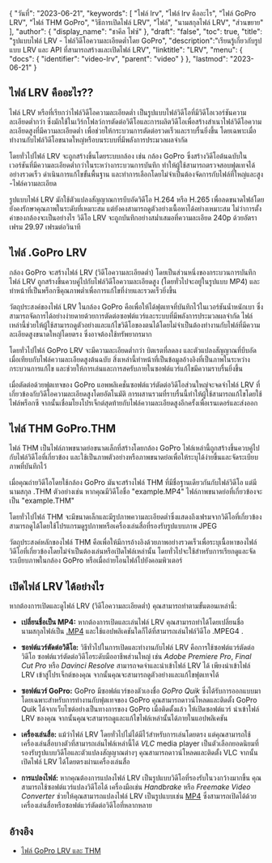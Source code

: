 {
"วันที่": "2023-06-21",
  "keywords": [
"ไฟล์ lrv",
"ไฟล์ lrv คืออะไร",
"ไฟล์ GoPro LRV",
"ไฟล์ THM GoPro",
"วิธีการเปิดไฟล์ LRV",
"ไฟล์",
"นามสกุลไฟล์ LRV",
"ส่วนขยาย"
],
  "author": {
"display_name": "ชาคีล ไฟซ์"
},
"draft": "false",
"toc": true,
"title": "รูปแบบไฟล์ LRV - ไฟล์วิดีโอความละเอียดต่ำโดย GoPro",
  "description":"เรียนรู้เกี่ยวกับรูปแบบ LRV และ API ที่สามารถสร้างและเปิดไฟล์ LRV",
  "linktitle": "LRV",
  "menu": {
    "docs": {
      "identifier": "video-lrv",
      "parent": "video"
}
},
"lastmod": "2023-06-21"
}

## ไฟล์ LRV คืออะไร??

ไฟล์ LRV หรือที่เรียกว่าไฟล์วิดีโอความละเอียดต่ำ เป็นรูปแบบไฟล์วิดีโอที่มีวิดีโอเวอร์ชันความละเอียดต่ำกว่า ซึ่งมักใช้ในเวิร์กโฟลว์การตัดต่อวิดีโอและการผลิตวิดีโอเพื่อสร้างสำเนาไฟล์วิดีโอความละเอียดสูงที่มีความละเอียดต่ำ เพื่อช่วยให้กระบวนการตัดต่อรวดเร็วและราบรื่นยิ่งขึ้น โดยเฉพาะเมื่อทำงานกับไฟล์วิดีโอขนาดใหญ่หรือบนระบบที่มีพลังการประมวลผลจำกัด

โดยทั่วไปไฟล์ LRV จะถูกสร้างขึ้นโดยระบบกล้อง เช่น กล้อง GoPro ซึ่งสร้างวิดีโอต้นฉบับในเวอร์ชันที่มีความละเอียดต่ำกว่าในระหว่างกระบวนการบันทึก ทำให้ผู้ใช้สามารถตรวจสอบฟุตเทจได้อย่างรวดเร็ว ดำเนินการแก้ไขขั้นพื้นฐาน และทำการเลือกโดยไม่จำเป็นต้องจัดการกับไฟล์ที่ใหญ่และสูง -ไฟล์ความละเอียด

รูปแบบไฟล์ LRV มักใช้ตัวแปลงสัญญาณการบีบอัดวิดีโอ H.264 หรือ H.265 เพื่อลดขนาดไฟล์โดยยังคงรักษาคุณภาพในระดับที่เหมาะสม แต่ยังคงสามารถดูตัวอย่างเนื้อหาได้อย่างเหมาะสม ไม่ว่าการตั้งค่าของกล้องจะเป็นอย่างไร วิดีโอ LRV จะถูกบันทึกอย่างสม่ำเสมอที่ความละเอียด 240p ด้วยอัตราเฟรม 29.97 เฟรมต่อวินาที

## ไฟล์ .GoPro LRV

กล้อง GoPro จะสร้างไฟล์ LRV (วิดีโอความละเอียดต่ำ) โดยเป็นส่วนหนึ่งของกระบวนการบันทึก ไฟล์ LRV ถูกสร้างขึ้นควบคู่ไปกับไฟล์วิดีโอความละเอียดสูง (โดยทั่วไปจะอยู่ในรูปแบบ MP4) และทำหน้าที่เป็นพร็อกซีคุณภาพต่ำเพื่อการแก้ไขที่ง่ายและรวดเร็วยิ่งขึ้น

วัตถุประสงค์ของไฟล์ LRV ในกล้อง GoPro คือเพื่อให้ได้ฟุตเทจที่บันทึกไว้ในเวอร์ชันน้ำหนักเบา ซึ่งสามารถจัดการได้อย่างง่ายดายด้วยการตัดต่อซอฟต์แวร์และระบบที่มีพลังการประมวลผลจำกัด ไฟล์เหล่านี้ช่วยให้ผู้ใช้สามารถดูตัวอย่างและแก้ไขวิดีโอของตนได้โดยไม่จำเป็นต้องทำงานกับไฟล์ที่มีความละเอียดสูงขนาดใหญ่โดยตรง ซึ่งอาจต้องใช้ทรัพยากรมาก

โดยทั่วไปไฟล์ GoPro LRV จะมีความละเอียดต่ำกว่า บิตเรตที่ลดลง และตัวแปลงสัญญาณที่บีบอัด เมื่อเทียบกับไฟล์ความละเอียดสูงต้นฉบับ สิ่งเหล่านี้ทำหน้าที่เป็นข้อมูลอ้างอิงที่เป็นภาพในระหว่างกระบวนการแก้ไข และช่วยให้การเล่นและการสครับภายในซอฟต์แวร์แก้ไขมีความราบรื่นยิ่งขึ้น

เมื่อตัดต่อด้วยฟุตเทจของ GoPro แอพพลิเคชั่นซอฟต์แวร์ตัดต่อวิดีโอส่วนใหญ่จะจดจำไฟล์ LRV ที่เกี่ยวข้องกับวิดีโอความละเอียดสูงโดยอัตโนมัติ การผสานรวมที่ราบรื่นนี้ทำให้ผู้ใช้สามารถแก้ไขโดยใช้ไฟล์พร็อกซี จากนั้นเชื่อมโยงโปรเจ็กต์สุดท้ายกับไฟล์ความละเอียดสูงอีกครั้งเพื่อเรนเดอร์และส่งออก

## ไฟล์ THM GoPro.THM

ไฟล์ THM เป็นไฟล์ภาพขนาดย่อขนาดเล็กที่สร้างโดยกล้อง GoPro ไฟล์เหล่านี้ถูกสร้างขึ้นควบคู่ไปกับไฟล์วิดีโอที่เกี่ยวข้อง และใช้เป็นภาพตัวอย่างหรือภาพขนาดย่อเพื่อให้ระบุได้ง่ายขึ้นและจัดระเบียบภาพที่บันทึกไว้

เมื่อคุณถ่ายวิดีโอโดยใช้กล้อง GoPro มันจะสร้างไฟล์ THM ที่มีชื่อฐานเดียวกันกับไฟล์วิดีโอ แต่มีนามสกุล .THM ตัวอย่างเช่น หากคุณมีวิดีโอชื่อ "example.MP4" ไฟล์ภาพขนาดย่อที่เกี่ยวข้องจะเป็น "example.THM"

โดยทั่วไปไฟล์ THM จะมีขนาดเล็กและมีรูปภาพความละเอียดต่ำซึ่งแสดงถึงเฟรมจากวิดีโอที่เกี่ยวข้อง สามารถดูได้โดยใช้โปรแกรมดูรูปภาพหรือเครื่องเล่นสื่อที่รองรับรูปแบบภาพ JPEG

วัตถุประสงค์หลักของไฟล์ THM คือเพื่อให้มีการอ้างอิงด้วยภาพอย่างรวดเร็วเพื่อระบุเนื้อหาของไฟล์วิดีโอที่เกี่ยวข้องโดยไม่จำเป็นต้องเล่นหรือเปิดไฟล์เหล่านั้น โดยทั่วไปจะใช้สำหรับการเรียกดูและจัดระเบียบภาพในกล้อง GoPro หรือเมื่อถ่ายโอนไฟล์ไปยังคอมพิวเตอร์

## เปิดไฟล์ LRV ได้อย่างไร

หากต้องการเปิดและดูไฟล์ LRV (วิดีโอความละเอียดต่ำ) คุณสามารถทำตามขั้นตอนเหล่านี้:

- **เปลี่ยนชื่อเป็น MP4:** หากต้องการเปิดและเล่นไฟล์ LRV คุณสามารถทำได้โดยเปลี่ยนชื่อนามสกุลไฟล์เป็น [.MP4](/th/video/mp4/) และใช้แอปพลิเคชันใดก็ได้ที่สามารถเล่นไฟล์วิดีโอ .MPEG4 .

- **ซอฟต์แวร์ตัดต่อวิดีโอ:** วิธีทั่วไปในการเปิดและทำงานกับไฟล์ LRV คือการใช้ซอฟต์แวร์ตัดต่อวิดีโอ ซอฟต์แวร์ตัดต่อวิดีโอระดับมืออาชีพส่วนใหญ่ เช่น _Adobe Premiere Pro_, _Final Cut Pro_ หรือ _Davinci Resolve_ สามารถจดจำและนำเข้าไฟล์ LRV ได้ เพียงนำเข้าไฟล์ LRV เข้าสู่โปรเจ็กต์ของคุณ จากนั้นคุณจะสามารถดูตัวอย่างและแก้ไขฟุตเทจได้

- **ซอฟต์แวร์ GoPro:** GoPro มีซอฟต์แวร์ของตัวเองชื่อ _GoPro Quik_ ซึ่งได้รับการออกแบบมาโดยเฉพาะสำหรับการทำงานกับฟุตเทจของ GoPro คุณสามารถดาวน์โหลดและติดตั้ง GoPro Quik ได้จากเว็บไซต์อย่างเป็นทางการของ GoPro เมื่อติดตั้งแล้ว ให้เปิดซอฟต์แวร์ นำเข้าไฟล์ LRV ของคุณ จากนั้นคุณจะสามารถดูและแก้ไขไฟล์เหล่านั้นได้ภายในแอปพลิเคชัน

- **เครื่องเล่นสื่อ:** แม้ว่าไฟล์ LRV โดยทั่วไปไม่ได้มีไว้สำหรับการเล่นโดยตรง แต่คุณสามารถใช้เครื่องเล่นสื่อบางตัวที่สามารถเล่นไฟล์เหล่านี้ได้ _VLC_ media player เป็นตัวเลือกยอดนิยมที่รองรับรูปแบบวิดีโอและตัวแปลงสัญญาณต่างๆ คุณสามารถดาวน์โหลดและติดตั้ง VLC จากนั้นเปิดไฟล์ LRV ได้โดยตรงผ่านเครื่องเล่นสื่อ

- **การแปลงไฟล์:** หากคุณต้องการแปลงไฟล์ LRV เป็นรูปแบบวิดีโอที่รองรับในวงกว้างมากขึ้น คุณสามารถใช้ซอฟต์แวร์แปลงวิดีโอได้ เครื่องมือเช่น _Handbrake_ หรือ _Freemake Video Converter_ ช่วยให้คุณสามารถแปลงไฟล์ LRV เป็นรูปแบบเช่น [MP4](/th/video/mp4/) ซึ่งสามารถเปิดได้ด้วยเครื่องเล่นสื่อหรือซอฟต์แวร์ตัดต่อวิดีโอที่หลากหลาย

## อ้างอิง
* [ไฟล์ GoPro LRV และ THM](https://shotkit.com/lrv-thm-file/)

